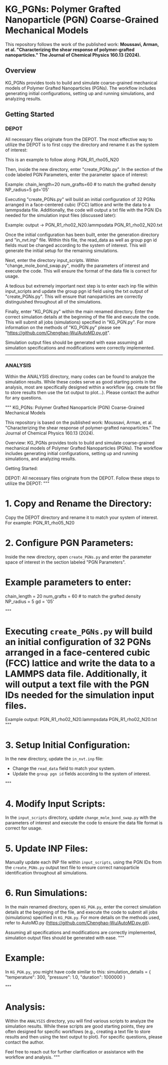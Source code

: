 # KG_PGNs: Polymer Grafted Nanoparticle (PGN) Coarse-Grained Mechanical Models

This repository follows the work of the published work:
**Moussavi, Arman, et al. "Characterizing the shear response of polymer-grafted nanoparticles." The Journal of Chemical Physics 160.13 (2024).**

## Overview

KG_PGNs provides tools to build and simulate coarse-grained mechanical models of Polymer Grafted Nanoparticles (PGNs). The workflow includes generating initial configurations, setting up and running simulations, and analyzing results.

## Getting Started


### DEPOT

All necessary files originate from the DEPOT. The most effective way to utilize the DEPOT is to first copy the directory and rename it as the system of interest:

This is an example to follow along:
PGN_R1_rho05_N20

Then, inside the new directory, enter "create_PGNs.py". In the section of the code labeled PGN Parameters, enter the parameter space of interest:

Example:
chain_length=20
num_grafts=60 # to match the grafted density
NP_radius=5
gd='05'

Executing "create_PGNs.py" will build an initial configuration of 32 PGNs arranged in a face-centered cubic (FCC) lattice and write the data to a lammpsdata file. Additionally, the code will output a txt file with the PGN IDs needed for the simulation input files (discussed later):

Example:
output ->
PGN_R1_rho02_N20.lammpsdata
PGN_R1_rho02_N20.txt


Once the initial configuration has been built, enter the generation directory and "in_nvt.inp" file. Within this file, the read_data as well as group pgn id fields must be changed according to the system of interest. This will generate the initial setup for the remaining simulations.

Next, enter the directory input_scripts. Within "change_mole_bond_swap.py", modify the parameters of interest and execute the code. This will ensure the format of the data file is correct for usage. 

A tedious but extremely important next step is to enter each inp file within input_scripts and update the group pgn id field using the txt output of "create_PGNs.py". This will ensure that nanoparticles are correctly distinguished throughout all of the simulations.

Finally, enter "KG_PGN.py" within the main renamed directory. Enter the correct simulation details at the beginning of the file and execute the code. This will submit all jobs (simulations) specified in "KG_PGN.py". For more information on the methods of "KG_PGN.py" please see "https://github.com/Chenghao-Wu/AutoMD.py.git".

Simulation output files should be generated with ease assuming all simulation specifications and modifications were correctly implemented. 

------------------------------------------------------------------------------------------------------------------------------------------------------------

### ANALYSIS

Within the ANALYSIS directory, many codes can be found to analyze the simulation results. While these codes serve as good starting points in the analysis, most are specifically designed within a workflow (eg. create txt file to store results then use the txt output to plot...). Please contact the author for any questions.





"""
KG_PGNs: Polymer Grafted Nanoparticle (PGN) Coarse-Grained Mechanical Models

This repository is based on the published work:
Moussavi, Arman, et al. "Characterizing the shear response of polymer-grafted nanoparticles." The Journal of Chemical Physics 160.13 (2024).

Overview:
KG_PGNs provides tools to build and simulate coarse-grained mechanical models of Polymer Grafted Nanoparticles (PGNs). The workflow includes generating initial configurations, setting up and running simulations, and analyzing results.

Getting Started:

DEPOT:
All necessary files originate from the DEPOT. Follow these steps to utilize the DEPOT:
"""

# 1. Copy and Rename the Directory:
Copy the DEPOT directory and rename it to match your system of interest.
For example:
PGN_R1_rho05_N20

# 2. Configure PGN Parameters:
Inside the new directory, open `create_PGNs.py` and enter the parameter space of interest in the section labeled "PGN Parameters".

# Example parameters to enter:
chain_length = 20
num_grafts = 60  # to match the grafted density
NP_radius = 5
gd = '05'

"""
# Executing `create_PGNs.py` will build an initial configuration of 32 PGNs arranged in a face-centered cubic (FCC) lattice and write the data to a LAMMPS data file. Additionally, it will output a text file with the PGN IDs needed for the simulation input files.

Example output:
PGN_R1_rho02_N20.lammpsdata
PGN_R1_rho02_N20.txt
"""

# 3. Setup Initial Configuration:
In the new directory, update the `in_nvt.inp` file:
- Change the `read_data` field to match your system.
- Update the `group pgn id` fields according to the system of interest.

"""
# 4. Modify Input Scripts:
In the `input_scripts` directory, update `change_mole_bond_swap.py` with the parameters of interest and execute the code to ensure the data file format is correct for usage.

# 5. Update INP Files:
Manually update each INP file within `input_scripts`, using the PGN IDs from the `create_PGNs.py` output text file to ensure correct nanoparticle identification throughout all simulations.

# 6. Run Simulations:
In the main renamed directory, open `KG_PGN.py`, enter the correct simulation details at the beginning of the file, and execute the code to submit all jobs (simulations) specified in `KG_PGN.py`. For more details on the methods used, refer to AutoMD.py (https://github.com/Chenghao-Wu/AutoMD.py.git).

 Assuming all specifications and modifications are correctly implemented, simulation output files should be generated with ease.
"""

# Example:
In `KG_PGN.py`, you might have code similar to this:
simulation_details = {
    "temperature": 300,
    "pressure": 1.0,
    "duration": 1000000
}

"""
# Analysis:
Within the `ANALYSIS` directory, you will find various scripts to analyze the simulation results. While these scripts are good starting points, they are often designed for specific workflows (e.g., creating a text file to store results and then using the text output to plot). For specific questions, please contact the author.

Feel free to reach out for further clarification or assistance with the workflow and analysis.
"""

